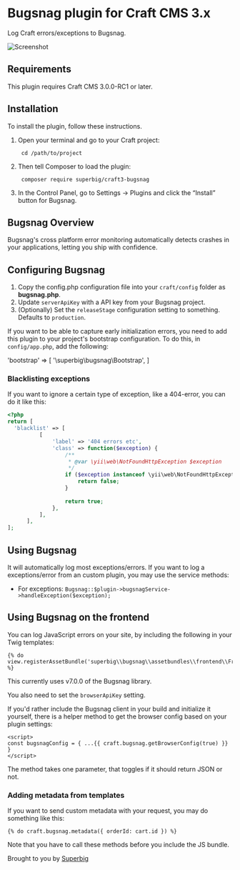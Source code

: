 # Bugsnag plugin for Craft CMS 3.x

Log Craft errors/exceptions to Bugsnag.

![Screenshot](resources/icon.png)

## Requirements

This plugin requires Craft CMS 3.0.0-RC1 or later.

## Installation

To install the plugin, follow these instructions.

1. Open your terminal and go to your Craft project:

        cd /path/to/project

2. Then tell Composer to load the plugin:

        composer require superbig/craft3-bugsnag

3. In the Control Panel, go to Settings → Plugins and click the “Install” button for Bugsnag.

## Bugsnag Overview

Bugsnag's cross platform error monitoring automatically detects crashes in your applications, letting you ship with confidence.

## Configuring Bugsnag

1. Copy the config.php configuration file into your `craft/config` folder as **bugsnag.php**.
2. Update `serverApiKey` with a API key from your Bugsnag project.
3. (Optionally) Set the `releaseStage` configuration setting to something. Defaults to `production`.

If you want to be able to capture early initialization errors, you need to add this plugin to your project's bootstrap configuration. To do this, in `config/app.php`, add the following:

'bootstrap' => [
    '\superbig\bugsnag\Bootstrap',
]

### Blacklisting exceptions

If you want to ignore a certain type of exception, like a 404-error, you can do it like this: 

```php
<?php
return [
  'blacklist' => [
          [
              'label' => '404 errors etc',
              'class' => function($exception) {
                  /**
                   * @var \yii\web\NotFoundHttpException $exception
                   */
                  if ($exception instanceof \yii\web\NotFoundHttpException && $exception->statusCode === 404) {
                      return false;
                  }
  
                  return true;
              },
          ],
      ],  
];
```

## Using Bugsnag

It will automatically log most exceptions/errors. If you want to log a exceptions/error from an custom plugin, you may use the service methods:

- For exceptions: `Bugsnag::$plugin->bugsnagService->handleException($exception);`

## Using Bugsnag on the frontend

You can log JavaScript errors on your site, by including the following in your Twig templates:

```twig
{% do view.registerAssetBundle('superbig\\bugsnag\\assetbundles\\frontend\\FrontEndAsset') %}
```

This currently uses v7.0.0 of the Bugsnag library.

You also need to set the `browserApiKey` setting.

If you'd rather include the Bugsnag client in your build and initialize it yourself, there is a helper method to get the browser config based on your plugin settings:

```twig
<script>
const bugsnagConfig = { ...{{ craft.bugsnag.getBrowserConfig(true) }} }
</script>
```

The method takes one parameter, that toggles if it should return JSON or not.

### Adding metadata from templates

If you want to send custom metadata with your request, you may do something like this:

```twig
{% do craft.bugsnag.metadata({ orderId: cart.id }) %}
```

Note that you have to call these methods before you include the JS bundle.

Brought to you by [Superbig](https://superbig.co)
